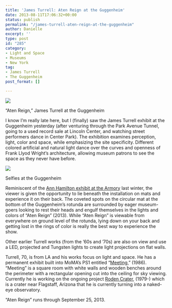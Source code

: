 ```yaml
---
title: 'James Turrell: Aten Reign at the Guggenheim'
date: 2013-08-11T17:06:32+00:00
status: publish
permalink: "/james-turrell-aten-reign-at-the-guggenheim"
author: Danielle
excerpt: ''
type: post
id: "285"
category:
- Light and Space
- Museums
- New York
tag:
- James Turrell
- The Guggenheim
post_format: []

---
```

  
![](https://live.staticflickr.com/65535/49674117081_5128c092d3_z.jpg)

“Aten Reign,” James Turrell at the Guggenheim

I know I’m really late here, but I (finally) saw the James Turrell exhibit at the Guggenheim yesterday (after venturing through the Park Avenue Tunnel, going to a used record sale at Lincoln Center, and watching street performers dance in Center Park). The exhibition examines perception, light, color and space, while emphasizing the site specificity. Different colored artificial and natural light dance over the curves and openness of Frank Llyod Wright’s architecture, allowing museum patrons to see the space as they never have before.

![](https://live.staticflickr.com/65535/49674116506_833553df6b_z.jpg)

Selfies at the Guggenheim

Reminiscent of the [Ann Hamilton exhibit at the Armory](http://www.armoryonpark.org/programs_events/detail/ann_hamilton/) last winter, the viewer is given the opportunity to lie beneath the installation on mats and experience it on their back. The coveted spots on the circular mat at the bottom of the Guggenheim’s rotunda are surrounded by eager museum-goers looking to rest their heads and engulf themselves in the lights and colors of “Aten Reign” (2013). While “Aten Reign” is viewable from everywhere on ground level of the rotunda, lying down on your back and getting lost in the rings of color is really the best way to experience the show.

Other earlier Turrell works (from the ’60s and ’70s) are also on view and use a LED, projected and Tungsten lights to create light projections on flat walls.

Turrell, 70, is from LA and his works focus on light and space. He has a permanent exhibit built into MoMA’s PS1 entitled “[Meeting](http://momaps1.org/exhibitions/view/170),” (1986). “Meeting” is a square room with white walls and wooden benches around the perimeter with a rectangular opening cut into the ceiling for sky viewing. Currently he is working on the ongoing project [Roden Crater](http://rodencrater.com/), (1979-) which is a crater near Flagstaff, Arizona that he is currently turning into a naked-eye observatory.

“Aten Reign” runs through September 25, 2013.